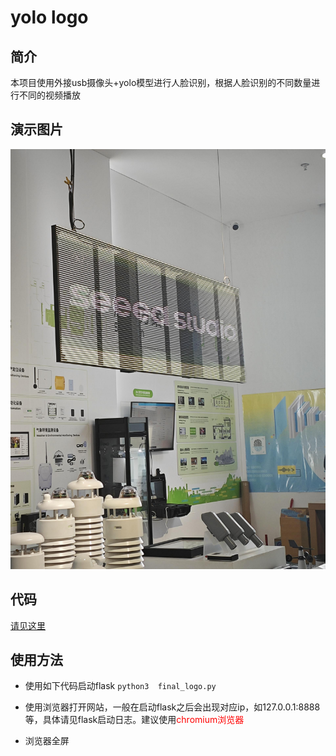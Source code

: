 # yolo logo

## 简介
本项目使用外接usb摄像头+yolo模型进行人脸识别，根据人脸识别的不同数量进行不同的视频播放

## 演示图片

![alt text](d1e2a58743fa7f8bebe09f564076e25c_compress.jpg)

## 代码
[请见这里](https://github.com/RraionWang/yolo_logo)

## 使用方法

- 使用如下代码启动flask
    ```python3  final_logo.py```


- 使用浏览器打开网站，一般在启动flask之后会出现对应ip，如127.0.0.1:8888等，具体请见flask启动日志。建议使用<font color=red>chromium浏览器</font>

- 浏览器全屏